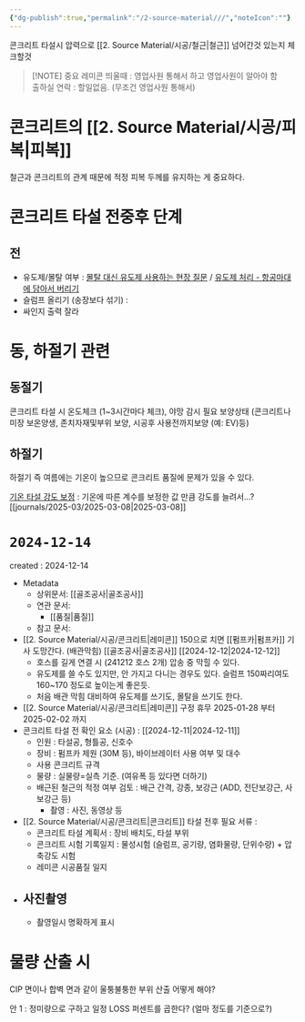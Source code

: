 ```yaml
---
{"dg-publish":true,"permalink":"/2-source-material///","noteIcon":""}
---
```


콘크리트 타설시 압력으로 [[2. Source Material/시공/철근\|철근]] 넘어간것 있는지 체크할것

> [!NOTE] 중요
레미콘 띄울때 : 영업사원 통해서 하고 영업사원이 알아야 함  
출하실 연락 : 할일없음. (무조건 영업사원 통해서)

# 콘크리트의 [[2. Source Material/시공/피복\|피복]] 
철근과 콘크리트의 관계 때문에 적정 피복 두께를 유지하는 게 중요하다.
# 콘크리트 타설 전중후 단계
## 전
- 유도제/몰탈 여부  : [몰탈 대신 유도제 사용하는 현장 질문](https://cafe.naver.com/esip21/35482) / [유도제 처리 - 항공마대에 담아서 버리기](https://cafe.naver.com/esip21/31926) 
- 슬럼프 올리기 (송장보다 섞기)  :
- 싸인지 출력 잘라

# 동, 하절기 관련
## 동절기
콘크리트 타설 시 온도체크 (1~3시간마다 체크), 야망 감시 필요
보양상태 (콘크리트나 미장 보온양생, 존치자재및부위 보양, 시공후 사용전까지보양 (예: EV)등)  

## 하절기
하절기 즉 여름에는 기온이 높으므로 콘크리트 품질에 문제가 있을 수 있다.

[기온 타설 강도 보정](https://m.blog.naver.com/ggupjil/223211081852?recommendTrackingCode=2) : 기온에 따른 계수를 보정한 값 만큼 강도를 늘려서...?   [[journals/2025-03/2025-03-08\|2025-03-08]] 

# `2024-12-14`
created : 2024-12-14

- Metadata
	- 상위문서: [[골조공사\|골조공사]] 
	- 연관 문서: 
		- [[품질\|품질]] 
	- 참고 문서: 
- [[2. Source Material/시공/콘크리트\|레미콘]] 150으로 치면 [[펌프카\|펌프카]] 기사 도망간다. (배관막힘) [[골조공사\|골조공사]] [[2024-12-12\|2024-12-12]] 
	- 호스를 길게 연결 시 (241212 호스 2개) 압송 중 막힐 수 있다.
	- 유도제를 쓸 수도 있지만, 안 가지고 다니는 경우도 있다. 슬럼프 150짜리여도 160~170 정도로 높이는게 좋은듯.
	- 처음 배관 막힘 대비하여 유도제를 쓰기도, 몰탈을 쓰기도 한다.
- [[2. Source Material/시공/콘크리트\|레미콘]] 구정 휴무 2025-01-28 부터 2025-02-02 까지
- 콘크리트 타설 전 확인 요소 (시공) : [[2024-12-11\|2024-12-11]]
	- 인원 : 타설공, 형틀공, 신호수
	- 장비 : 펌프카 제원 (30M 등), 바이브레이터 사용 여부 및 대수
	- 사용 콘크리트 규격
	- 물량 : 실물량=실측 기준. (여유폭 등 있다면 더하기)
	- 배근된 철근의 적정 여부 검토 : 배근 간격, 강종, 보강근 (ADD, 전단보강근, 사보강근 등)
		- 촬영 : 사진, 동영상 등
- [[2. Source Material/시공/콘크리트\|콘크리트]] 타설 전후 필요 서류 :
	- 콘크리트 타설 계획서 : 장비 배치도, 타설 부위
	- 콘크리트 시험 기록일지 : 물성시험 (슬럼프, 공기량, 염화물량, 단위수량) + 압축강도 시험
	- 레미콘 시공품질 일지
- ## 사진촬영
	- 촬영일시 명확하게 표시

# 물량 산출 시
CIP 면이나 합벽 면과 같이 울퉁불퉁한 부위 산출 어떻게 해야?

안 1 : 정미량으로 구하고 일정 LOSS 퍼센트를 곱한다? (얼마 정도를 기준으로?)